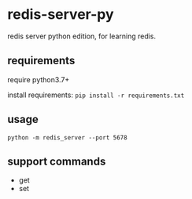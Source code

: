 # redis-server-py
redis server python edition, for learning redis.

## requirements
require python3.7+

install requirements: `pip install -r requirements.txt`

## usage
`python -m redis_server --port 5678`

## support commands
- get
- set
